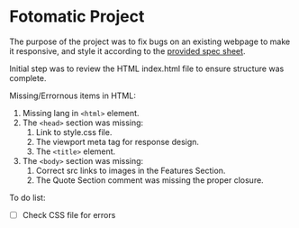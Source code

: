 # Fotomatic Project

The purpose of the project was to fix bugs on an existing webpage to make it responsive, and style it according to the [provided spec sheet](fotomatic_spec_landing_v3_.png).

Initial step was to review the HTML index.html file to ensure structure was complete.

Missing/Errornous items in HTML:

1. Missing lang in `<html>` element.
2. The `<head>` section was missing:
    1. Link to style.css file.
    2. The viewport meta tag for response design.
    3. The `<title>` element.
3. The `<body>` section was missing:
    1. Correct src links to images in the Features Section.
    2. The Quote Section comment was missing the proper closure.

To do list:

- [ ] Check CSS file for errors

